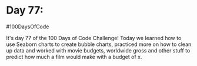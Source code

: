 # Day 77:
#100DaysOfCode

It's day 77 of the 100 Days of Code Challenge! Today we learned how to use Seaborn charts to create bubble charts, practiced more on how to clean up data and worked with movie budgets, worldwide gross and other stuff to predict how much a film would make with a budget of x.
